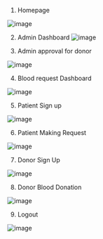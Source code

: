 1. Homepage

![image](https://user-images.githubusercontent.com/65600727/123572246-80038c00-d7e9-11eb-9b9e-65cd8da7ae70.png)

2. Admin Dashboard
![image](https://user-images.githubusercontent.com/65600727/123571797-9fe68000-d7e8-11eb-8f1c-48a88462f499.png)


3. Admin approval for donor

![image](https://user-images.githubusercontent.com/65600727/123571834-b8ef3100-d7e8-11eb-87bf-182125569d0c.png)

4. Blood request Dashboard

![image](https://user-images.githubusercontent.com/65600727/123571884-cc020100-d7e8-11eb-84b4-79c60686c0d1.png)

5. Patient Sign up

![image](https://user-images.githubusercontent.com/65600727/123571987-fd7acc80-d7e8-11eb-87b2-51e63b6100e2.png)

6. Patient Making Request

![image](https://user-images.githubusercontent.com/65600727/123572031-0ff50600-d7e9-11eb-90a8-5aea1549b3ac.png)


7. Donor Sign Up

![image](https://user-images.githubusercontent.com/65600727/123572085-28fdb700-d7e9-11eb-839f-8667783b5f87.png)


8. Donor Blood Donation 

![image](https://user-images.githubusercontent.com/65600727/123572137-4af73980-d7e9-11eb-8065-8f0f9d9fa221.png)

9. Logout 

![image](https://user-images.githubusercontent.com/65600727/123572182-5cd8dc80-d7e9-11eb-8944-383c94bc0b82.png)







